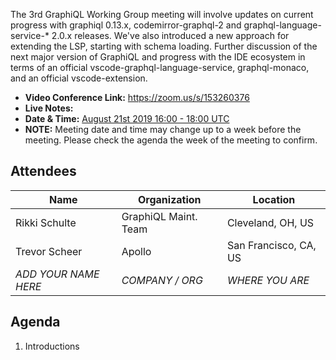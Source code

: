 The 3rd GraphiQL Working Group meeting will involve updates on current progress with graphiql 0.13.x, codemirror-graphql-2 and graphql-language-service-* 2.0.x releases.  We've also introduced a new approach for extending the LSP, starting with schema loading.
Further discussion of the next major version of GraphiQL and progress with the IDE ecosystem in terms of an official vscode-graphql-language-service, graphql-monaco, and an official vscode-extension.

- **Video Conference Link:** https://zoom.us/s/153260376
- **Live Notes:**
- **Date & Time:** [August 21st 2019 16:00 - 18:00 UTC](https://www.timeanddate.com/worldclock/meetingdetails.html?year=2019&month=8&day=21&hour=16&min=0&sec=0&p1=224&p2=179&p3=136&p4=37&p5=239&p6=101&p7=152)
- **NOTE:** Meeting date and time may change up to a week before the meeting. Please check the agenda the week of the meeting to confirm.

## Attendees

Name                 | Organization         | Location
-------------------- | -------------------- | ----------------------
Rikki Schulte        | GraphiQL Maint. Team | Cleveland, OH, US
Trevor Scheer        | Apollo               | San Francisco, CA, US
*ADD YOUR NAME HERE* | *COMPANY / ORG*      | *WHERE YOU ARE*

## Agenda

1. Introductions
